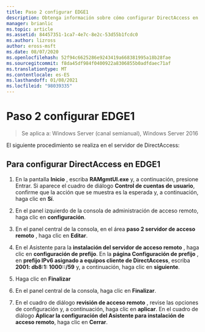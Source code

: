 ```yaml
---
title: Paso 2 configurar EDGE1
description: Obtenga información sobre cómo configurar DirectAccess en el servidor de EDGE1.
manager: brianlic
ms.topic: article
ms.assetid: 84457351-1ca7-4e7c-8e2c-53d55b1fcdc0
ms.author: lizross
author: eross-msft
ms.date: 08/07/2020
ms.openlocfilehash: 52f94c6625286e9243419a668381995a18b28fae
ms.sourcegitcommit: f8da45df984f0400922a8306855b0adfdaec71af
ms.translationtype: MT
ms.contentlocale: es-ES
ms.lasthandoff: 01/08/2021
ms.locfileid: "98039335"
---
```

# <a name="step-2-configure-edge1"></a>Paso 2 configurar EDGE1

>Se aplica a: Windows Server (canal semianual), Windows Server 2016

El siguiente procedimiento se realiza en el servidor de DirectAccess:

## <a name="to-configure-directaccess-on-edge1"></a>Para configurar DirectAccess en EDGE1

1.  En la pantalla **Inicio** , escriba **RAMgmtUI.exe** y, a continuación, presione Entrar. Si aparece el cuadro de diálogo **Control de cuentas de usuario**, confirme que la acción que se muestra es la esperada y, a continuación, haga clic en **Sí**.

2.  En el panel izquierdo de la consola de administración de acceso remoto, haga clic en **configuración**.

3.  En el panel central de la consola, en el área **paso 2 servidor de acceso remoto** , haga clic en **Editar**.

4.  En el Asistente para la **instalación del servidor de acceso remoto** , haga clic en **configuración de prefijo**. En la **página Configuración de prefijo** , en **prefijo IPv6 asignado a equipos cliente de DirectAccess**, escriba **2001: db8:1: 1000::/59** y, a continuación, haga clic en **siguiente**.

5.  Haga clic en **Finalizar**

6.  En el panel central de la consola, haga clic en **Finalizar**.

7.  En el cuadro de diálogo **revisión de acceso remoto** , revise las opciones de configuración y, a continuación, haga clic en **aplicar**. En el cuadro de diálogo **Aplicar la configuración del Asistente para instalación de acceso remoto**, haga clic en **Cerrar**.
